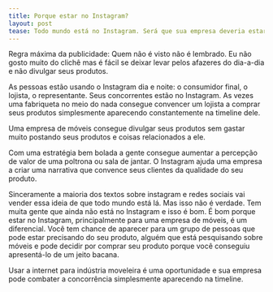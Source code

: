 ```yaml
---
title: Porque estar no Instagram?
layout: post
tease: Todo mundo está no Instagram. Será que sua empresa deveria estar também? As redes sociais mudaram o mundo e mudanças geram oportunidades.
---
```


Regra máxima da publicidade: Quem não é visto não é lembrado. Eu não gosto muito do clichê mas é fácil se deixar levar pelos afazeres do dia-a-dia e não divulgar seus produtos.

As pessoas estão usando o Instagram dia e noite: o consumidor final, o lojista, o representante. Seus concorrentes estão no Instagram. As vezes uma fabriqueta no meio do nada consegue convencer um lojista a comprar seus produtos simplesmente aparecendo constantemente na timeline dele.

Uma empresa de móveis consegue divulgar seus produtos sem gastar muito postando seus produtos e coisas relacionados a ele.

Com uma estratégia bem bolada a gente consegue aumentar a percepção de valor de uma poltrona ou sala de jantar. O Instagram ajuda uma empresa a criar uma narrativa que convence seus clientes da qualidade do seu produto.

Sinceramente a maioria dos textos sobre instagram e redes sociais vai vender essa ideia de que todo mundo está lá. Mas isso não é verdade. Tem muita gente que ainda não está no Instagram e isso é bom. É bom porque estar no Instagram, principalmente para uma empresa de móveis, é um diferencial. Você tem chance de aparecer para um grupo de pessoas que pode estar precisando do seu produto, alguém que está pesquisando sobre móveis e pode decidir por comprar seu produto porque você conseguiu apresentá-lo de um jeito bacana.

Usar a internet para indústria moveleira é uma oportunidade e sua empresa pode combater a concorrência simplesmente aparecendo na timeline.

